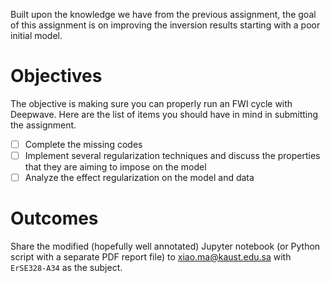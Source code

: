 Built upon the knowledge we have from the previous assignment, the goal of this assignment is on improving the inversion results starting with a poor initial model.

# Objectives

The objective is making sure you can properly run an FWI cycle with Deepwave. Here are the list of items you should have in mind in submitting the assignment.

- [ ] Complete the missing codes
- [ ] Implement several regularization techniques and discuss the properties that they are aiming to impose on the model
- [ ] Analyze the effect regularization on the model and data

# Outcomes

Share the modified (hopefully well annotated) Jupyter notebook (or Python script with a separate PDF report file) to xiao.ma@kaust.edu.sa with `ErSE328-A34` as the subject.